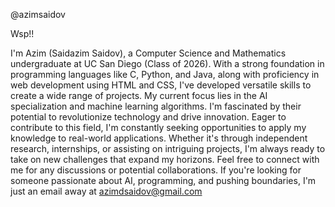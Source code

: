 @azimsaidov

Wsp!!

I'm Azim (Saidazim Saidov), a Computer Science and Mathematics undergraduate at UC San Diego (Class of 2026). With a strong foundation in programming languages like C, Python, and Java, along with proficiency in web development using HTML and CSS, I've developed versatile skills to create a wide range of projects. My current focus lies in the AI specialization and machine learning algorithms. I'm fascinated by their potential to revolutionize technology and drive innovation. Eager to contribute to this field, I'm constantly seeking opportunities to apply my knowledge to real-world applications.  Whether it's through independent research, internships, or assisting on intriguing projects, I'm always ready to take on new challenges that expand my horizons. Feel free to connect with me for any discussions or potential collaborations. If you're looking for someone passionate about AI, programming, and pushing boundaries, I'm just an email away at azimdsaidov@gmail.com

